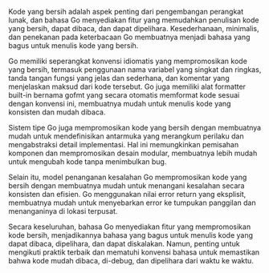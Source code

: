Kode yang bersih adalah aspek penting dari pengembangan perangkat lunak, dan bahasa Go menyediakan fitur yang memudahkan penulisan kode yang bersih, dapat dibaca, dan dapat dipelihara. Kesederhanaan, minimalis, dan penekanan pada keterbacaan Go membuatnya menjadi bahasa yang bagus untuk menulis kode yang bersih.

Go memiliki seperangkat konvensi idiomatis yang mempromosikan kode yang bersih, termasuk penggunaan nama variabel yang singkat dan ringkas, tanda tangan fungsi yang jelas dan sederhana, dan komentar yang menjelaskan maksud dari kode tersebut. Go juga memiliki alat formatter built-in bernama gofmt yang secara otomatis memformat kode sesuai dengan konvensi ini, membuatnya mudah untuk menulis kode yang konsisten dan mudah dibaca.

Sistem tipe Go juga mempromosikan kode yang bersih dengan membuatnya mudah untuk mendefinisikan antarmuka yang merangkum perilaku dan mengabstraksi detail implementasi. Hal ini memungkinkan pemisahan komponen dan mempromosikan desain modular, membuatnya lebih mudah untuk mengubah kode tanpa menimbulkan bug.

Selain itu, model penanganan kesalahan Go mempromosikan kode yang bersih dengan membuatnya mudah untuk menangani kesalahan secara konsisten dan efisien. Go menggunakan nilai error return yang eksplisit, membuatnya mudah untuk menyebarkan error ke tumpukan panggilan dan menanganinya di lokasi terpusat.

Secara keseluruhan, bahasa Go menyediakan fitur yang mempromosikan kode bersih, menjadikannya bahasa yang bagus untuk menulis kode yang dapat dibaca, dipelihara, dan dapat diskalakan. Namun, penting untuk mengikuti praktik terbaik dan mematuhi konvensi bahasa untuk memastikan bahwa kode mudah dibaca, di-debug, dan dipelihara dari waktu ke waktu.